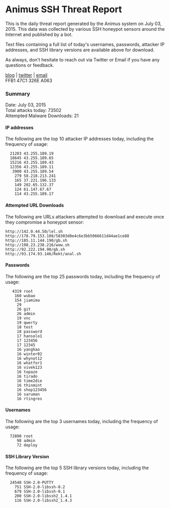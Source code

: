 # Animus SSH Threat Report

This is the daily threat report generated by the Animus system on July 03, 2015. This data was collected by various SSH honeypot sensors around the Internet and published by a bot.  

Text files containing a full list of today's usernames, passwords, attacker IP addresses, and SSH library versions are available above for download.  

As always, don't hesitate to reach out via Twitter or Email if you have any questions or feedback.  

[blog](http://morris.guru) | [twitter](https://twitter.com/andrew___morris) | [email](mailto:andrew@morris.guru)  
FFB1 47C1 326E A063  

### Summary

Date: July 03, 2015  
Total attacks today: 73502  
Attempted Malware Downloads: 21 

#### IP addresses
The following are the top 10 attacker IP addresses today, including the frequency of usage:
```
  21203 43.255.189.19
  18645 43.255.189.65
  15216 43.255.189.43
  12356 43.255.189.11
   3900 43.255.189.54
    279 58.218.213.241
    165 37.221.196.133
    149 202.65.132.37
    124 61.147.67.67
    114 43.255.189.17
```

#### Attempted URL Downloads
The following are URLs attackers attempted to download and execute once they compromise a honeypot sensor:
```
http://142.0.44.50/lel.sh
http://178.79.153.108/58303d8e4c6e3bb5066611d44ae1ce88
http://185.11.144.190/gb.sh
http://198.23.238.216/wow.sh
http://92.222.194.90/gb.sh
http://93.174.93.146/Rekt/anal.sh
```

#### Passwords
The following are the top 25 passwords today, including the frequency of usage:
```
   4319 root
    160 wubao
    154 jiamima
     29 
     26 git
     26 admin
     19 vnc
     19 qwerty
     18 test
     18 password
     17 hansolo1
     17 123456
     17 12345
     16 yanghao
     16 winter02
     16 whynot12
     16 whatfor1
     16 vivek123
     16 topaze
     16 tirado
     16 time2die
     16 thinmint
     16 shop123456
     16 saruman
     16 rtingres
```

#### Usernames
The following are the top 3 usernames today, including the frequency of usage:
```
  72890 root
     98 admin
     72 deploy
```

#### SSH Library Version
The following are the top 5 SSH library versions today, including the frequency of usage:
```
  24548 SSH-2.0-PUTTY
    751 SSH-2.0-libssh-0.2
    679 SSH-2.0-libssh-0.1
    200 SSH-2.0-libssh2_1.4.1
    116 SSH-2.0-libssh2_1.4.3
```
